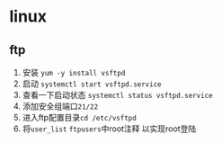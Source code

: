 # linux
## ftp
1. 安装 `yum -y install vsftpd`
2. 启动 `systemctl start vsftpd.service`
3. 查看一下启动状态 `systemctl status vsftpd.service`
4. 添加安全组端口`21/22`
5. 进入ftp配置目录`cd /etc/vsftpd`
6. 将`user_list` `ftpusers`中root注释 以实现root登陆
